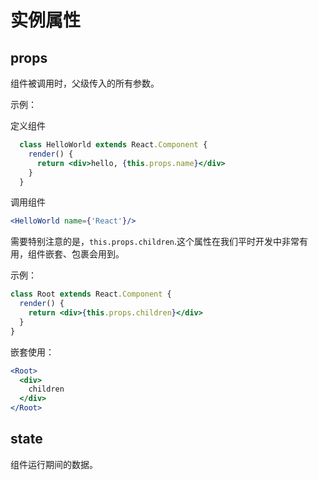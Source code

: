 # 实例属性

## props
  
  组件被调用时，父级传入的所有参数。

  示例：

  定义组件
  
  ```jsx
    class HelloWorld extends React.Component {
      render() {
        return <div>hello, {this.props.name}</div>
      }
    }
  ```

  调用组件

  ```jsx
  <HelloWorld name={'React'}/>
  ```

  需要特别注意的是，`this.props.children`.这个属性在我们平时开发中非常有用，组件嵌套、包裹会用到。

  示例：

  ```jsx
  class Root extends React.Component {
    render() {
      return <div>{this.props.children}</div>
    }
  }
  ```

  嵌套使用：

  ```jsx
  <Root>
    <div>
      children
    </div>
  </Root>
  ```

## state  

  组件运行期间的数据。